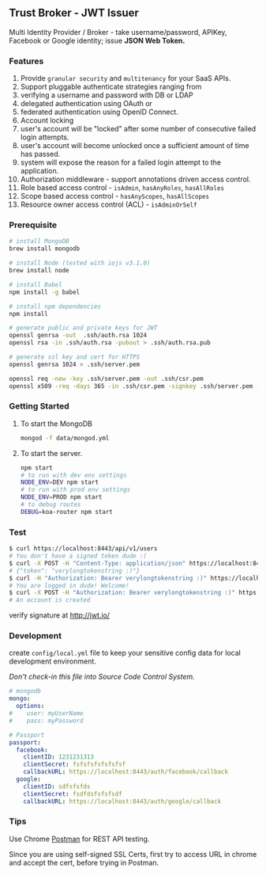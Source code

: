 ## Trust Broker - JWT Issuer

Multi Identity Provider / Broker - take username/password, APIKey, Facebook or Google identity; issue **JSON Web Token.**


### Features 

1. Provide `granular security` and `multitenancy` for your SaaS APIs.
2. Support pluggable authenticate strategies ranging from 
  1. verifying a username and password with DB or LDAP
  2. delegated authentication using OAuth or 
  3. federated authentication using OpenID Connect.
3. Account locking 
  1. user's account will be "locked" after some number of consecutive failed login attempts.
  2. user's account will become unlocked once a sufficient amount of time has passed.
  3. system will expose the reason for a failed login attempt to the application.
4. Authorization middleware - support annotations driven access control.
  1. Role based access control - `isAdmin`, `hasAnyRoles`, `hasAllRoles`
  2. Scope based access control - `hasAnyScopes`, `hasAllScopes`
  2. Resource owner access control (ACL) - `isAdminOrSelf`
  
### Prerequisite 

```bash
# install MongoDB
brew install mongodb

# install Node (tested with iojs v3.1.0)
brew install node

# install Babel
npm install -g babel

# install npm dependencies  
npm install

# generate public and private keys for JWT
openssl genrsa -out  .ssh/auth.rsa 1024
openssl rsa -in .ssh/auth.rsa -pubout > .ssh/auth.rsa.pub

# generate ssl key and cert for HTTPS
openssl genrsa 1024 > .ssh/server.pem

openssl req -new -key .ssh/server.pem -out .ssh/csr.pem
openssl x509 -req -days 365 -in .ssh/csr.pem -signkey .ssh/server.pem -out .ssh/server.crt
```

### Getting Started

1. To start the MongoDB 

    ```bash
    mongod -f data/mongod.yml
    ```
    
2. To start the server.
    
    ```bash
    npm start
    # to run with dev env settings
    NODE_ENV=DEV npm start
    # to run with prod env settings
    NODE_ENV=PROD npm start
    # to debug routes
    DEBUG=koa-router npm start
    ```
    
### Test

```bash
$ curl https://localhost:8443/api/v1/users
# You don't have a signed token dude :(
$ curl -X POST -H "Content-Type: application/json" https://localhost:8443/auth/login -d '{"username": "root", "password": "root0Demo"}'
# {"token": "verylongtokenstring :)"}
$ curl -H "Authorization: Bearer verylongtokenstring :)" https://localhost:8443/api/v1/users
# You are logged in dude! Welcome!
$ curl -X POST -H "Authorization: Bearer verylongtokenstring :)" https://localhost:8443/api/v1/users -d '{"username": "sumo5", "password": "sumo5Demo","name": "sumo5 demo","provider": "local","email": "sumo5@gmail.com","roles": ["user"]}'
# An account is created
```

verify signature at http://jwt.io/

### Development 
create `config/local.yml` file to keep your sensitive config data for local development environment. 

*Don't check-in this file into Source Code Control System.*

```yml
# mongodb
mongo:
  options:
#    user: myUserName
#    pass: myPassword

# Passport
passport:
  facebook:
    clientID: 1231231313
    clientSecret: fsfsfsfsfsfsfsf
    callbackURL: https://localhost:8443/auth/facebook/callback
  google:
    clientID: sdfsfsfds
    clientSecret: fsdfdsfsfsfsdf
    callbackURL: https://localhost:8443/auth/google/callback
```

### Tips

Use Chrome [Postman](https://chrome.google.com/webstore/detail/postman/fhbjgbiflinjbdggehcddcbncdddomop) for REST API testing.

Since you are using self-signed SSL Certs, first try to access URL in chrome and accept the cert, before trying in Postman.  
